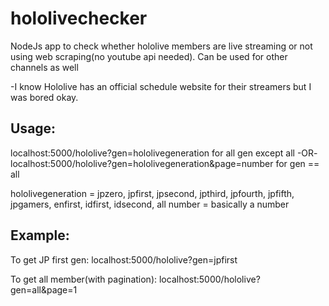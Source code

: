 # hololivechecker
NodeJs app to check whether hololive members are live streaming or not using web scraping(no youtube api needed).
Can be used for other channels as well

-I know Hololive has an official schedule website for their streamers but I was bored okay.


## Usage:

  localhost:5000/hololive?gen=hololivegeneration for all gen except all
  -OR-
  localhost:5000/hololive?gen=hololivegeneration&page=number for gen == all

  hololivegeneration = jpzero, jpfirst, jpsecond, jpthird, jpfourth, jpfifth, jpgamers, enfirst, idfirst, idsecond, all
  number = basically a number

## Example:
  To get JP first gen:
   localhost:5000/hololive?gen=jpfirst
   
  To get all member(with pagination):
      localhost:5000/hololive?gen=all&page=1 



